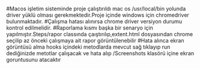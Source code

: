 #Macos işletim sisteminde proje çalıştırıldı mac os /usr/local/bin yolunda driver yüklü olması gerekmektedir.Proje içinde windows için chromedriver bulunmaktadır.
#Çalışma hatası alınırsa chrome driver versiyon durumu kontrol edilmelidir.
#Raporlama kısmı başka bir senaryo için yapılmıştır.Steps/rapor classında çaıştırılıp,extent.html dosyasından chrome seçilip az önceki çalışmaya ait rapor görüntülenebilir
#Hata alınca ekran görüntüsü alma hooks içindeki metodlarda mevcut sağ tıklayıp run dediğinizde metotlar çalışacak ve hata alıp /Screenshots klasörü içine ekran goruntusunu atacaktır
